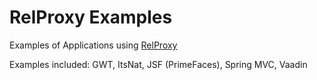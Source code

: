 # RelProxy Examples
Examples of Applications using [RelProxy](https://github.com/jmarranz/relproxy)

Examples included: GWT, ItsNat, JSF (PrimeFaces), Spring MVC, Vaadin
 